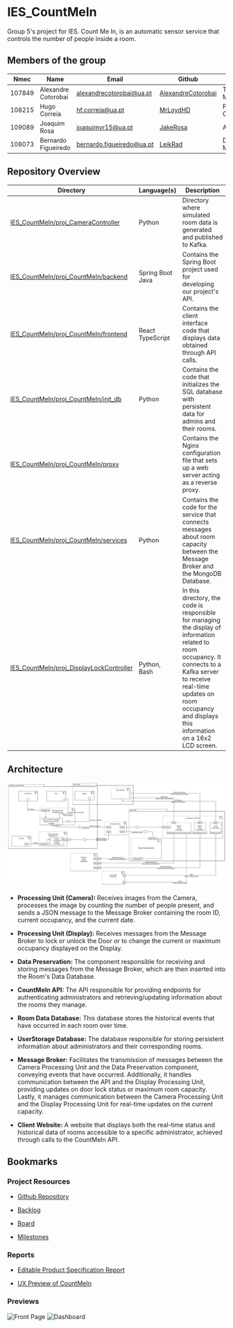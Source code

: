 # IES_CountMeIn

Group 5's project for IES. Count Me In, is an automatic sensor service that controls the number of people inside a room.

## Members of the group

| Nmec   | Name                | Email                       | Github                                                      | Roles         |
| ------ | ------------------- | --------------------------- | ----------------------------------------------------------- | ------------- |
| 107849 | Alexandre Cotorobai | <alexandrecotorobai@ua.pt>  | [AlexandreCotorobai](https://github.com/AlexandreCotorobai) | Team Manager  |
| 108215 | Hugo Correia        | <hf.correia@ua.pt>          | [MrLoydHD](https://github.com/MrLoydHD)                     | Product Owner |
| 109089 | Joaquim Rosa        | <joaquimvr15@ua.pt>         | [JakeRosa](https://github.com/JakeRosa)                     | Architect     |
| 108073 | Bernardo Figueiredo | <bernardo.figueiredo@ua.pt> | [LeikRad](https://github.com/LeikRad)                       | DevOps Master |

## Repository Overview

| Directory                                                                                                                                                     | Language(s)      | Description                                                                                                                                                                                                                                    |
| ------------------------------------------------------------------------------------------------------------------------------------------------------------- | ---------------- | ---------------------------------------------------------------------------------------------------------------------------------------------------------------------------------------------------------------------------------------------- |
| [IES_CountMeIn/proj_CameraController](https://github.com/LeikRad/IES_CountMeIn/tree/69b1ebb4b51b462dbb9d48b3c67b79bdc23797c8/proj_CameraController)           | Python           | Directory where simulated room data is generated and published to Kafka.                                                                                                                                                                       |
| [IES_CountMeIn/proj_CountMeIn/backend](https://github.com/LeikRad/IES_CountMeIn/tree/69b1ebb4b51b462dbb9d48b3c67b79bdc23797c8/proj_CountMeIn/backend)         | Spring Boot Java | Contains the Spring Boot project used for developing our project's API.                                                                                                                                                                        | [IES_CountMeIn/proj_CountMeIn/backend](https://github.com/LeikRad/IES_CountMeIn/tree/69b1ebb4b51b462dbb9d48b3c67b79bdc23797c8/proj_CountMeIn/backend) | Spring Boot Java | Contains the Spring Boot project used for developing our project's API. |
| [IES_CountMeIn/proj_CountMeIn/frontend](https://github.com/LeikRad/IES_CountMeIn/tree/69b1ebb4b51b462dbb9d48b3c67b79bdc23797c8/proj_CountMeIn/frontend)       | React TypeScript | Contains the client interface code that displays data obtained through API calls.                                                                                                                                                              |
| [IES_CountMeIn/proj_CountMeIn/init_db](https://github.com/LeikRad/IES_CountMeIn/tree/69b1ebb4b51b462dbb9d48b3c67b79bdc23797c8/proj_CountMeIn/init_db)         | Python           | Contains the code that initializes the SQL database with persistent data for admins and their rooms.                                                                                                                                           |
| [IES_CountMeIn/proj_CountMeIn/proxy](https://github.com/LeikRad/IES_CountMeIn/tree/69b1ebb4b51b462dbb9d48b3c67b79bdc23797c8/proj_CountMeIn/proxy)             |                  | Contains the Nginx configuration file that sets up a web server acting as a reverse proxy.                                                                                                                                                     |
| [IES_CountMeIn/proj_CountMeIn/services](https://github.com/LeikRad/IES_CountMeIn/tree/69b1ebb4b51b462dbb9d48b3c67b79bdc23797c8/proj_CountMeIn/services)       | Python           | Contains the code for the service that connects messages about room capacity between the Message Broker and the MongoDB Database.                                                                                                              |
| [IES_CountMeIn/proj_DisplayLockController](https://github.com/LeikRad/IES_CountMeIn/tree/69b1ebb4b51b462dbb9d48b3c67b79bdc23797c8/proj_DisplayLockController) | Python, Bash     | In this directory, the code is responsible for managing the display of information related to room occupancy. It connects to a Kafka server to receive real-time updates on room occupancy and displays this information on a 16x2 LCD screen. |

## Architecture

![Architecture](./support_material/UML/ArchitectureDiagram/architecture.png)

- **Processing Unit (Camera):** Receives images from the Camera, processes the image by counting the number of people present, and sends a JSON message to the Message Broker containing the room ID, current occupancy, and the current date.

- **Processing Unit (Display):** Receives messages from the Message Broker to lock or unlock the Door or to change the current or maximum occupancy displayed on the Display.

- **Data Preservation:** The component responsible for receiving and storing messages from the Message Broker, which are then inserted into the Room's Data Database.

- **CountMeIn API:** The API responsible for providing endpoints for authenticating administrators and retrieving/updating information about the rooms they manage.

- **Room Data Database:** This database stores the historical events that have occurred in each room over time.

- **UserStorage Database:** The database responsible for storing persistent information about administrators and their corresponding rooms.

- **Message Broker:** Facilitates the transmission of messages between the Camera Processing Unit and the Data Preservation component, conveying events that have occurred. Additionally, it handles communication between the API and the Display Processing Unit, providing updates on door lock status or maximum room capacity. Lastly, it manages communication between the Camera Processing Unit and the Display Processing Unit for real-time updates on the current capacity.

- **Client Website:** A website that displays both the real-time status and historical data of rooms accessible to a specific administrator, achieved through calls to the CountMeIn API.
 
## Bookmarks

### Project Resources

- [Github Repository](https://github.com/LeikRad/IES_CountMeIn)

- [Backlog](https://github.com/users/LeikRad/projects/2)
- [Board](https://github.com/users/LeikRad/projects/2/views/2)
- [Milestones](https://github.com/users/LeikRad/projects/2/views/4)

### Reports

- [Editable Product Specification Report](https://docs.google.com/document/d/1DLN441DW_DaQnTAU9D2JchCNytAL9wR9nkcMuMj6qkw/edit?usp=sharing)

- [UX Preview of CountMeIn](https://www.figma.com/file/CBGdvUVIvI0YjEOeBxCDpW/CountMeIn?type=design&node-id=6%3A5&mode=design&t=xh7WXl9CRVFXzweF-1)


### Previews
![Front Page](https://github.com/AlexandreCotorobai/IES_CountMeIn/assets/49734556/de094653-acad-490b-8748-e2ab9da5c92c)
![Dashboard](https://github.com/AlexandreCotorobai/IES_CountMeIn/assets/49734556/1143dfd4-2689-485a-86fd-d79d83b97b19)



